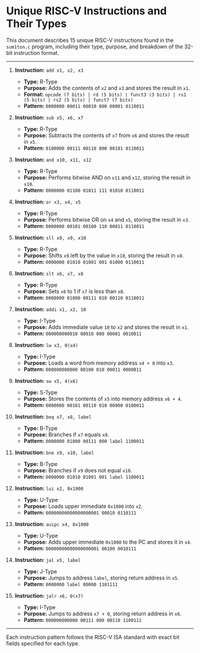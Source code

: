 # Unique RISC-V Instructions and Their Types

This document describes 15 unique RISC-V instructions found in the `sum1ton.c` program, including their type, purpose, and breakdown of the 32-bit instruction format.

---

1. **Instruction:** `add x1, x2, x3`
   - **Type:** R-Type
   - **Purpose:** Adds the contents of `x2` and `x3` and stores the result in `x1`.
   - **Format:** `opcode (7 bits) | rd (5 bits) | funct3 (3 bits) | rs1 (5 bits) | rs2 (5 bits) | funct7 (7 bits)`
   - **Pattern:** `0000000 00011 00010 000 00001 0110011`

2. **Instruction:** `sub x5, x6, x7`
   - **Type:** R-Type
   - **Purpose:** Subtracts the contents of `x7` from `x6` and stores the result in `x5`.
   - **Pattern:** `0100000 00111 00110 000 00101 0110011`

3. **Instruction:** `and x10, x11, x12`
   - **Type:** R-Type
   - **Purpose:** Performs bitwise AND on `x11` and `x12`, storing the result in `x10`.
   - **Pattern:** `0000000 01100 01011 111 01010 0110011`

4. **Instruction:** `or x3, x4, x5`
   - **Type:** R-Type
   - **Purpose:** Performs bitwise OR on `x4` and `x5`, storing the result in `x3`.
   - **Pattern:** `0000000 00101 00100 110 00011 0110011`

5. **Instruction:** `sll x8, x9, x10`
   - **Type:** R-Type
   - **Purpose:** Shifts `x9` left by the value in `x10`, storing the result in `x8`.
   - **Pattern:** `0000000 01010 01001 001 01000 0110011`

6. **Instruction:** `slt x6, x7, x8`
   - **Type:** R-Type
   - **Purpose:** Sets `x6` to 1 if `x7` is less than `x8`.
   - **Pattern:** `0000000 01000 00111 010 00110 0110011`

7. **Instruction:** `addi x1, x2, 10`
   - **Type:** I-Type
   - **Purpose:** Adds immediate value `10` to `x2` and stores the result in `x1`.
   - **Pattern:** `000000000010 00010 000 00001 0010011`

8. **Instruction:** `lw x3, 0(x4)`
   - **Type:** I-Type
   - **Purpose:** Loads a word from memory address `x4 + 0` into `x3`.
   - **Pattern:** `000000000000 00100 010 00011 0000011`

9. **Instruction:** `sw x5, 4(x6)`
   - **Type:** S-Type
   - **Purpose:** Stores the contents of `x5` into memory address `x6 + 4`.
   - **Pattern:** `0000000 00101 00110 010 00000 0100011`

10. **Instruction:** `beq x7, x8, label`
    - **Type:** B-Type
    - **Purpose:** Branches if `x7` equals `x8`.
    - **Pattern:** `0000000 01000 00111 000 label 1100011`

11. **Instruction:** `bne x9, x10, label`
    - **Type:** B-Type
    - **Purpose:** Branches if `x9` does not equal `x10`.
    - **Pattern:** `0000000 01010 01001 001 label 1100011`

12. **Instruction:** `lui x2, 0x1000`
    - **Type:** U-Type
    - **Purpose:** Loads upper immediate `0x1000` into `x2`.
    - **Pattern:** `00000000000000000001 00010 0110111`

13. **Instruction:** `auipc x4, 0x1000`
    - **Type:** U-Type
    - **Purpose:** Adds upper immediate `0x1000` to the PC and stores it in `x4`.
    - **Pattern:** `00000000000000000001 00100 0010111`

14. **Instruction:** `jal x5, label`
    - **Type:** J-Type
    - **Purpose:** Jumps to address `label`, storing return address in `x5`.
    - **Pattern:** `0000000 label 00000 1101111`

15. **Instruction:** `jalr x6, 0(x7)`
    - **Type:** I-Type
    - **Purpose:** Jumps to address `x7 + 0`, storing return address in `x6`.
    - **Pattern:** `000000000000 00111 000 00110 1100111`

---

Each instruction pattern follows the RISC-V ISA standard with exact bit fields specified for each type.
